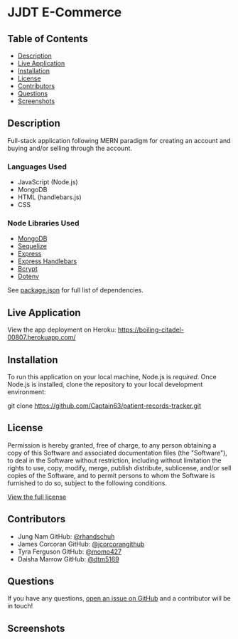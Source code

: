 # JJDT E-Commerce 

## Table of Contents
* [Description](#description)
* [Live Application](#live-application)
* [Installation](#installation)
* [License](#license)
* [Contributors](#contributors)
* [Questions](#questions)
* [Screenshots](#screenshots)

## Description
Full-stack application following MERN paradigm for creating an account and buying and/or selling through the account. 

### Languages Used
- JavaScript (Node.js)
- MongoDB
- HTML (handlebars.js)
- CSS

### Node Libraries Used
- [MongoDB](https://www.npmjs.com/package/mongodb)
- [Sequelize](https://www.npmjs.com/package/sequelize)
- [Express](https://www.npmjs.com/package/express)
- [Express Handlebars](https://www.npmjs.com/package/express-handlebars)
- [Bcrypt](https://www.npmjs.com/package/bcrypt)
- [Dotenv](https://www.npmjs.com/package/dotenv)

See [package.json](./package.json) for full list of dependencies.

## Live Application
View the app deployment on Heroku: https://boiling-citadel-00807.herokuapp.com/

## Installation
To run this application on your local machine, Node.js is _required_. Once Node.js is installed, clone the repository to your local development environment:

git clone https://github.com/Captain63/patient-records-tracker.git


## License
Permission is hereby granted, free of charge, to any person obtaining a copy of this Software and associated documentation files (the "Software"), to deal in the Software without  restriction, including without limitation the rights to use, copy, modify, merge, publish distribute, sublicense, and/or sell copies of the Software, and to permit persons to whom the Software is furnished to do so, subject to the following conditions.

[View the full license](./LICENSE)

## Contributors
- Jung Nam GitHub: [@rhandschuh](https://github.com/rhandschuh)
- James Corcoran GitHub: [@jcorcorangithub](https://github.com/jcorcorangithub)
- Tyra Ferguson GitHub: [@momo427](https://github.com/momo427)
- Daisha Marrow GitHub: [@dtm5169](https://github.com/dtm5169)


## Questions
If you have any questions, [open an issue on GitHub](https://github.com/jcorcorangithub/jjdt_e-commerce) and a contributor will be in touch!

## Screenshots
<!-- ![alt text](screenshots/screenshot1.png)
![alt text](screenshots/screenshot2.png)
![alt text](screenshots/screenshot3.png)
![alt text](screenshots/screenshot4.png) -->
